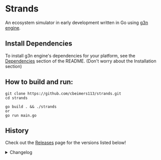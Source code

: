 # Strands
An ecosystem simulator in early development written in Go using [g3n engine](https://github.com/g3n/engine).

## Install Dependencies
To install g3n engine's dependencies for your platform, see the [Dependencies](https://github.com/g3n/engine#dependencies) section of the README. (Don't worry about the Installation section)

## How to build and run:
```
git clone https://github.com/cbeimers113/strands.git
cd strands

go build . && ./strands
or
go run main.go
```

## History

Check out the [Releases](https://github.com/cbeimers113/strands/releases) page for the versions listed below!

<details>
    <summary>Changelog</summary>

### v0.2.0 - Application & Engine Features
- Spin the camera slowly when in menu
- GUI style improvements
- Notifications
  - Notifications fade out
  - Notify when save is saved or loaded
  - Notify when new sim is created
  - Notify when save is deleted
  - Notify when config saved
  - Notify when a seed is planted
- Add logo to menu
- Button to create a fresh sim
- Save player camera position and rotation in saves
- Icon
- Embed textures for static builds
- Config file is in %APPDATA%/Roaming
- Version number tracked in .version
- Optionally save the state of the simulation to the disk between games
- Keyboard controller for typing input
- Save and load game files
- Delete a save
- Popup system
  - Prevent overwriting save (exclude autosave)
  - Notify when save can't be loaded
  - Ask if user is sure before opening/deleting a save or exiting game
- Use a nerdfont

### v0.1.0 - General Enhancements:
- Settings menu to edit config
- Configurable day length and tick speed
- Configurable mouse sensitivity and player movement
- Controls section of info screen is togglable
- Right click tile to open context menu, plant a seed from context menu
- In-game clock & day-night cycle
- Refactored Views in the gui package
- Refactor entities as Entity interface

### v0.0.8
- Refactored project structure
- New JSON-based config system
- Smoother player controls
- Golang version update to v1.21.5

### v0.0.7
- Fixes issues with water simulation
- Adds a simulation pausing feature
- Updates README

### v0.0.6
- Plants spawn at random position on tiles with variations in colour
- Rewritten entity framework
- Better "looking at" highlighting (use wireframe instead of messing with texture color)
- Tiles have fertility value between 0 and 1 that determines how likely it is to support a plant
- Fixes a bug with the hexagon mesh that impacted relative entity positioning
- Adds water to the world and basic water physics (water spreading)
- Several small minor improvements

### v0.0.5
- Adds a WAILA (what am I looking at?) section to the HUD
- Adds a framework for dynamic elements in the atmosphere (gasses and liquids, may extend to powders in future)
- Improves the GUI framework
- Removes water as a tile type
- Improved cursor

### v0.0.4
- Refines player mouse movement
- Adds a menus system
- Adds a main/pause menu, togglable with esc
- Adds an infotext panel in the top left corner (may evolve into HUD)

### v0.0.3
- This patch replaces the default orbital controller with a more intuitive custom player controller framework.

### v0.0.2
- Changes tiles to hexagons, increases the map size and quality, and makes the map 3D

### v0.0.1
- The first working version that generates a simple tilemap and allows the user to move around the world and spawn plants on tiles.

</details>